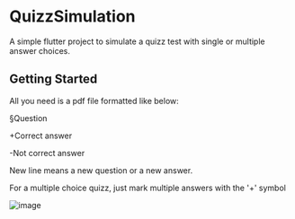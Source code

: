 # QuizzSimulation

A simple flutter project to simulate a quizz test with single or multiple answer choices.

## Getting Started

All you need is a pdf file formatted like below:


§Question

+Correct answer

-Not correct answer



New line means a new question or a new answer.

For a multiple choice quizz, just mark multiple answers with the '+' symbol

![image](https://user-images.githubusercontent.com/56390305/181925039-b4ba9a0d-3e6e-4c82-92b3-ea15a2f708ae.png)
